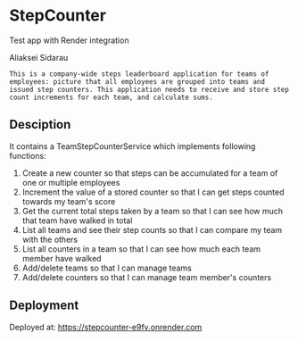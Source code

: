 # StepCounter
Test app with Render integration

Aliaksei Sidarau

`This is a company-wide steps leaderboard application for teams of employees: picture that all employees are grouped into teams and issued step counters. This application needs to receive and store step count increments for each team, and calculate sums.`

## Desciption
It contains a TeamStepCounterService which implements following functions:
1. Create a new counter so that steps can be accumulated for a team of one or multiple employees
2. Increment the value of a stored counter so that I can get steps counted towards my team's score
3. Get the current total steps taken by a team so that I can see how much that team have walked in total
4. List all teams and see their step counts so that I can compare my team with the others
5. List all counters in a team so that I can see how much each team member have walked
6. Add/delete teams so that I can manage teams
7. Add/delete counters so that I can manage team member's counters

## Deployment
Deployed at: https://stepcounter-e9fv.onrender.com
